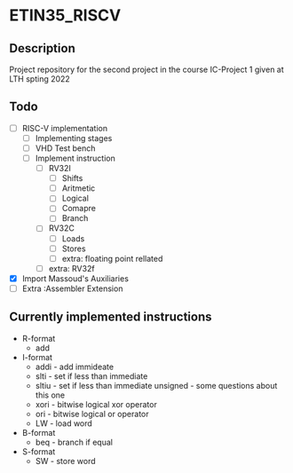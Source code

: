 # ETIN35_RISCV

## Description

Project repository for the second project in the course IC-Project 1 given at LTH spting 2022

## Todo

- [ ] RISC-V implementation
  - [ ] Implementing stages
  - [ ] VHD Test bench
  - [ ] Implement instruction
    - [ ] RV32I
      - [ ] Shifts
      - [ ] Aritmetic
      - [ ] Logical
      - [ ] Comapre
      - [ ] Branch
    - [ ] RV32C
      - [ ] Loads
      - [ ] Stores
      - [ ] extra: floating point rellated
    - [ ] extra: RV32f
- [x] Import Massoud's Auxiliaries
- [ ] Extra :Assembler Extension

## Currently implemented instructions

- R-format
	- add
- I-format
	- addi - add immideate
	- slti - set if less than immediate
	- sltiu - set if less than immediate unsigned - some questions about this one
	- xori - bitwise logical xor operator
	- ori - bitwise logical or operator
	- LW - load word
- B-format
	- beq - branch if equal
- S-format
	- SW - store word
